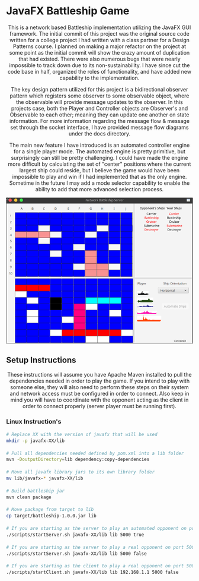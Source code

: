 # JavaFX Battleship Game

<p align="center">
This is a network based Battleship implementation utilizing the JavaFX GUI framework.
The initial commit of this project was the original source code written for a college project I had written with a class
partner for a Design Patterns course. I planned on making a major refactor on the project at some point as the initial
commit will show the crazy amount of duplication that had existed. There were also numerous bugs that were nearly
impossible to track down due to its non-sustainability. I have since cut the code base in half, organized the roles of
functionality, and have added new capability to the implementation.
</p>

<p align="center">
The key design pattern utilized for this project is a bidirectional observer pattern which registers some observer to
some observable object, where the observable will provide message updates to the observer. In this projects case,
both the Player and Controller objects are Observer's and Observable to each other; meaning they can update one another
on state information. For more information regarding the message flow & message set through the socket interface,
I have provided message flow diagrams under the docs directory.
</p>

<p align="center">
The main new feature I have introduced is an automated controller engine for a single player mode. The automated engine
is pretty primitive, but surprisingly can still be pretty challenging. I could have made the engine more difficult by
calculating the set of "center" positions where the current largest ship could reside, but I believe the game would have
been impossible to play and win if I had implemented that as the only engine. Sometime in the future I may add a mode
selector capability to enable the ability to add that more advanced selection process.
</p>

<p align="center"> <img src="https://github.com/xTriixrx/Battleship/blob/master/imgs/battleship-gui.png"/> </p>

## Setup Instructions

<p align="center">
These instructions will assume you have Apache Maven installed to pull the dependencies needed in order to play the
game. If you intend to play with someone else, they will also need to perform these steps on their system and network
access must be configured in order to connect. Also keep in mind you will have to coordinate with the opponent acting
as the client in order to connect properly (server player must be running first).
</p>

### Linux Instruction's

```Bash
# Replace XX with the version of javafx that will be used
mkdir -p javafx-XX/lib

# Pull all dependencies needed defined by pom.xml into a lib folder
mvn -DoutputDirectory=lib dependency:copy-dependencies

# Move all javafx library jars to its own library folder
mv lib/javafx-* javafx-XX/lib

# Build battleship jar
mvn clean package

# Move package from target to lib
cp target/battleship-1.0.0.jar lib

# If you are starting as the server to play an automated opponent on port 5000:
./scripts/startServer.sh javafx-XX/lib lib 5000 true

# If you are starting as the server to play a real opponent on port 5000:
./scripts/startServer.sh javafx-XX/lib lib 5000 false

# If you are starting as the client to play a real opponent on port 5000:
./scripts/startClient.sh javafx-XX/lib lib 192.168.1.1 5000 false
```